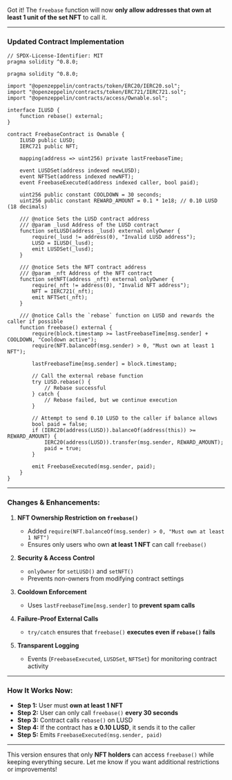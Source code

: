 Got it! The `freebase` function will now **only allow addresses that own at least 1 unit of the set NFT** to call it.  

---

### **Updated Contract Implementation**  
```solidity
// SPDX-License-Identifier: MIT
pragma solidity ^0.8.0;

pragma solidity ^0.8.0;

import "@openzeppelin/contracts/token/ERC20/IERC20.sol";
import "@openzeppelin/contracts/token/ERC721/IERC721.sol";
import "@openzeppelin/contracts/access/Ownable.sol";

interface ILUSD {
    function rebase() external;
}

contract FreebaseContract is Ownable {
    ILUSD public LUSD;
    IERC721 public NFT;

    mapping(address => uint256) private lastFreebaseTime;

    event LUSDSet(address indexed newLUSD);
    event NFTSet(address indexed newNFT);
    event FreebaseExecuted(address indexed caller, bool paid);

    uint256 public constant COOLDOWN = 30 seconds;
    uint256 public constant REWARD_AMOUNT = 0.1 * 1e18; // 0.10 LUSD (18 decimals)

    /// @notice Sets the LUSD contract address
    /// @param _lusd Address of the LUSD contract
    function setLUSD(address _lusd) external onlyOwner {
        require(_lusd != address(0), "Invalid LUSD address");
        LUSD = ILUSD(_lusd);
        emit LUSDSet(_lusd);
    }

    /// @notice Sets the NFT contract address
    /// @param _nft Address of the NFT contract
    function setNFT(address _nft) external onlyOwner {
        require(_nft != address(0), "Invalid NFT address");
        NFT = IERC721(_nft);
        emit NFTSet(_nft);
    }

    /// @notice Calls the `rebase` function on LUSD and rewards the caller if possible
    function freebase() external {
        require(block.timestamp >= lastFreebaseTime[msg.sender] + COOLDOWN, "Cooldown active");
        require(NFT.balanceOf(msg.sender) > 0, "Must own at least 1 NFT");

        lastFreebaseTime[msg.sender] = block.timestamp;

        // Call the external rebase function
        try LUSD.rebase() {
            // Rebase successful
        } catch {
            // Rebase failed, but we continue execution
        }

        // Attempt to send 0.10 LUSD to the caller if balance allows
        bool paid = false;
        if (IERC20(address(LUSD)).balanceOf(address(this)) >= REWARD_AMOUNT) {
            IERC20(address(LUSD)).transfer(msg.sender, REWARD_AMOUNT);
            paid = true;
        }

        emit FreebaseExecuted(msg.sender, paid);
    }
}
```

---

### **Changes & Enhancements:**
1. **NFT Ownership Restriction on `freebase()`**  
   - Added `require(NFT.balanceOf(msg.sender) > 0, "Must own at least 1 NFT")`  
   - Ensures only users who own **at least 1 NFT** can call `freebase()`  

2. **Security & Access Control**  
   - `onlyOwner` for `setLUSD()` and `setNFT()`  
   - Prevents non-owners from modifying contract settings  

3. **Cooldown Enforcement**  
   - Uses `lastFreebaseTime[msg.sender]` to **prevent spam calls**  

4. **Failure-Proof External Calls**  
   - `try/catch` ensures that `freebase()` **executes even if `rebase()` fails**  

5. **Transparent Logging**  
   - Events (`FreebaseExecuted`, `LUSDSet`, `NFTSet`) for monitoring contract activity  

---

### **How It Works Now:**
- **Step 1:** User must **own at least 1 NFT**  
- **Step 2:** User can only call `freebase()` **every 30 seconds**  
- **Step 3:** Contract calls `rebase()` on LUSD  
- **Step 4:** If the contract has **≥ 0.10 LUSD**, it sends it to the caller  
- **Step 5:** Emits `FreebaseExecuted(msg.sender, paid)`  

---

This version ensures that only **NFT holders** can access `freebase()` while keeping everything secure. Let me know if you want additional restrictions or improvements!